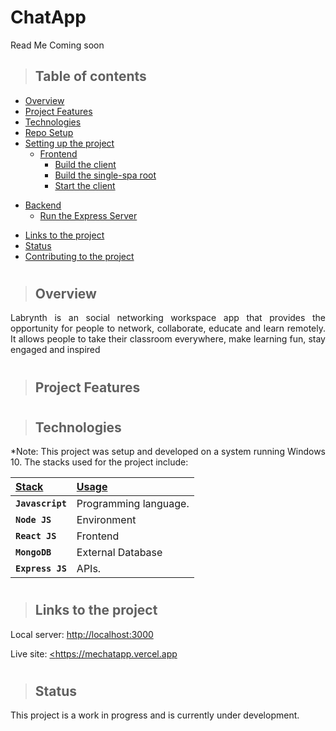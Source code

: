 # ChatApp
Read Me Coming soon

> ## Table of contents

- [Overview](#overview)
- [Project Features](#project-features)
- [Technologies](#technologies)
- [Repo Setup](#repo-setup)
- [Setting up the project](#setting-up-the-project)
  - [Frontend](#frontend)
    - [Build the client](#build-the-client)
    - [Build the single-spa root](#build-the-single-spa-root)
    - [Start the client](#start-the-client)
<!--     - [Start the single-spa root](#start-the-single-spa-root) -->
<!--     - [Lint the Frontend](#lint-the-frontend) -->
<!--     - [Running Tests and generating test coverage report](#running-tests-and-generating-test-coverage-report) -->
  - [Backend](#backend)
    - [Run the Express Server](#run-the-django-server)
<!--     - [Pre-commit and lint the Backend](#pre-commit-and-lint-the-backend) -->
<!--     - [Running Tests](#running-tests) -->
- [Links to the project](#links-to-the-project)
- [Status](#status)
- [Contributing to the project](#contributing-to-the-project)

#

> ## Overview

<p align="justify">
Labrynth is an social networking workspace app that provides the opportunity for people to network, collaborate, educate and learn remotely. It allows people to take their classroom everywhere, make learning fun, stay engaged and inspired 


</p>

<!-- ![site image](https://drive.google.com/uc?export=view&id=1OinCY56dOGcG6DvliWAhznSj4d7gA4_H) -->

#

> ## Project Features
>
<!-- The YouTube music plugin allows the users in the organization to add and play Youtube links.You can also chat in real time with other members of the organization.

- Add and Play Youtube music and videos.

- Chat in realtime in the music room.

- Song search and filter options.

- Like and unlike songs. -->

</p>

#

> ## Technologies

<p align="justify">
*Note: This project was setup and developed on a system running Windows 10. The stacks used for the project include:
</p>

| <b><u>Stack</u></b>          | <b><u>Usage</u></b>   |
| :--------------------------- | :-------------------- |
| **`Javascript`**             | Programming language. |
| **`Node JS`**                | Environment           |
| **`React JS`**               | Frontend              |
| **`MongoDB`**                | External Database     |
| **`Express JS`**             | APIs.                 |

#

<!-- > ## Repo Setup

<p align="justify">
To setup the repo, first fork the Zurichat YouTube Music, then clone the forked repository to create a copy on the local machine.
</p>

    $ git clone git@github.com:pauline-banye/music_video.git

<p align="justify">
Change directory to the cloned repo and set the original Zurichat repository as the "upstream" and your forked repository as the "origin" using gitbash.
</p>

    $ git remote add upstream git@github.com:zurichat/zc_plugin_youtube_music_video.git

#

> ## Setting up the project

<p align="justify">
The first step requires the download and installation of Python 3.9 and a check to confirm that pip and the necessary dependencies are properly installed.
</p>

<p align="justify">
After the installation of the Python program, setup the project environment with pip and virtualenv in the command prompt, powershell or gitbash terminal. Virtualenv helps to create an isolated Python environment containing all the packages necessary for the project.
</p>

\*Note:

- This project was setup using the gitbash terminal. Some of the commands used do not work with command prompt or powershell.

* If a "pip command not found error" is encountered, download get-pip.py and run `phython get-pip.py` to install it.

###

    $ pip install virtualenv

Navigate to the cloned local project folder. Create a virtual environment folder and activate the environment by running the following commands in the gitbash terminal.

###

    $ python -m venv venv
    $ source venv/scripts/activate

<p align="justify">
Once the virtual environment is active, the next step is the Django installation. Django is an open source Python web application framework thats helps with the rapid development of secure websites.
</p>

###

    $ (venv) pip install django

<p align="justify">
After installing Django, install Django REST framework in the gitbash terminal. The Django REST framework is a flexible toolkit for building Web based APIs. The REST framework was used for the creation of APIs, serialization and the authentication process for this project.
</p>

###

    $ (venv) pip install djangorestframework

Install all the necessary dependencies for the project. A few of them are listed below.

| <b><u>Modules</u></b>     | <b><u>Usage</u></b>           |
| :------------------------ | :---------------------------- |
| **`django-cors-headers`** | Cross Origin Resource Sharing |
| **`gunicorn`**            | WSGI HTTP server              |
| **`whitenoise`**          | Static files                  |
| **`Markdown`**            | Markup language               |
| **`django-environ`**      | Environment configuration     |

An exhaustive list can be found in the requirements.txt file included in this project. The modules can be 'batch installed' using the `pip install -r requirements.txt` command.

### Frontend

- #### Build the client

      $ cd server/client (frontend folder)
      $ yarn
      $ yarn build

- #### Build the single-spa root

      $ cd root
      $ yarn
      $ yarn build

- #### Start the client

      $ cd server/client (frontend folder)
      $ yarn
      $ yarn start

- #### Start the single-spa root

      $ cd root
      $ yarn
      $ yarn start

      - Frontend devs: You don't need to start django server. Only start the client and single-spa root to view your edits.

- #### Lint the Frontend

      $ cd server/client (frontend folder)

      $ yarn lint --fix (or yarn lint --fix . to fix all files)

- #### Running Tests and generating test coverage report

      $ cd server/client (frontend folder)

      $ yarn test

      - To view coverage report : inside test-coverage/icov-report there's an
      index.html file, open this file in a browser to view coverage report.

#

### Backend

- #### Run the Django Server

      $ cd server (Backend folder)

      - Create .env file in config and specify variables for Secret Key and system environment using the sample.env file

      $ python manage.py runserver

- #### Pre-commit and lint the Backend

      $ cd server (Backend folder)

      $ pre-commit run (or pre-commit run --all-files to check all files)

      - Backend devs: You don't need to run yarn start to test your endpoints.

- #### Running Tests

      $ cd server (Backend folder)

      $ python manage.py test music/tests

#

### Note to the DevOps

- Build first before starting django server

# -->

> ## Links to the project
>
 Local server: <a href='<http://localhost:3000>'>http://localhost:3000</a>

Live site: <a href='<https://mechatapp.vercel.app>'><https://mechatapp.vercel.app</a>

#

> ## Status
>
This project is a work in progress and is currently under development.

#

<!-- > ## Contributing to the project

If you find something worth contributing, please fork the repo, make a pull request and add valid and well-reasoned explanations about your changes or comments.

Before adding a pull request, please note:

- It should be inviting and clear.
- Any additions should be relevant.
- It should be easy to contribute to.
- Urls marked **\*** are temporarily unavailable. Don't delete it without confirming that it has permanently expired.

This repository is not meant to contain everything. Only good quality verified information.

All **`suggestions`** are welcome! -->

<!-- > ###### Readme created by Pauline Banye -->
